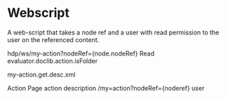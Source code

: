 # Webscript
 A web-script that takes a node ref and a user with read permission to the user on the referenced content.
<action id="my-act" type="page-link" label="My Action">
   <param name="page">hdp/ws/my-action?nodeRef={node.nodeRef}</param>
   <permissions>
      <permission allow="true">Read</permission>
   </permissions>
   <evaluator>evaluator.doclib.action.isFolder</evaluator>
</action>


my-action.get.desc.xml


<webscript>
  <shortname>Action Page</shortname>
  <description>action description</description>
  <url>/my=action?nodeRef={noderef}</url>  
  <authentication>user</authentication>
</webscript>
